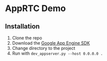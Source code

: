 # AppRTC Demo

## Installation

1. Clone the repo
2. Download the [Google App Engine SDK](https://developers.google.com/appengine/downloads#Google_App_Engine_SDK_for_Python)
3. Change directory to the project
4. Run with `dev_appserver.py --host 0.0.0.0 .`
